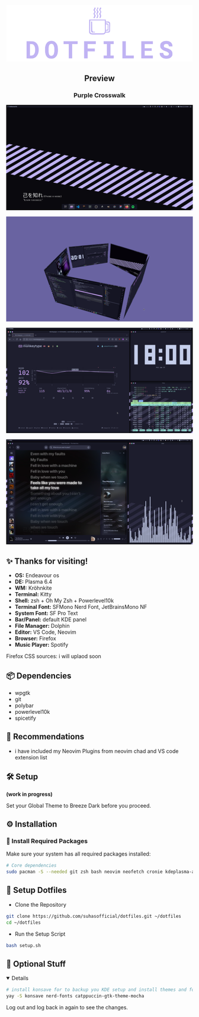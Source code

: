 <p align="center"><a name="top" href="#"><img src="https://github.com/suhasofficial/dotfiles/blob/main/previews/header.png?raw=true"></a></p>

<h2 align="center"> Preview </h2>

<h3 align="center"> Purple Crosswalk </h3>

![](https://github.com/suhasofficial/dotfiles/blob/main/previews/1.png?raw=true)

![](https://github.com/suhasofficial/dotfiles/blob/main/previews/2.png?raw=true)

![](https://github.com/suhasofficial/dotfiles/blob/main/previews/3.png?raw=true)

![](https://github.com/suhasofficial/dotfiles/blob/main/previews/4.png?raw=true)


## :sparkles: Thanks for visiting! 

-  **OS:** Endeavour os
-  **DE:** Plasma 6.4
-  **WM:** Kröhnkite
-  **Terminal:** Kitty
-  **Shell:** zsh + Oh My Zsh + Powerlevel10k
-  **Terminal Font:** SFMono Nerd Font, JetBrainsMono NF
-  **System Font:** SF Pro Text
-  **Bar/Panel:** default KDE panel
-  **File Manager:** Dolphin
-  **Editor:** VS Code, Neovim
-  **Browser:** Firefox
-  **Music Player:** Spotify 

Firefox CSS sources: i will uplaod soon
 
## 📦 Dependencies

- wpgtk
- git
- polybar
- powerlevel10k
- spicetify

## :paperclip: Recommendations

-  i have included my Neovim Plugins from neovim chad and VS code extension list

## :hammer_and_wrench: Setup

**(work in progress)**

Set your Global Theme to Breeze Dark before you proceed.

## ⚙️ Installation

### 🧰 Install Required Packages

Make sure your system has all required packages installed:

```bash
# Core dependencies
sudo pacman -S --needed git zsh bash neovim neofetch cronie kdeplasma-addons
```

## 🚀 Setup Dotfiles
- Clone the Repository
  
```bash
git clone https://github.com/suhasofficial/dotfiles.git ~/dotfiles
cd ~/dotfiles
```
- Run the Setup Script
  
```bash
bash setup.sh
```

## :ice_cream: Optional Stuff

<details open>

 ```bash
# install konsave for to backup you KDE setup and install themes and fonts and whatever needed
yay -S konsave nerd-fonts catppuccin-gtk-theme-mocha
```
Log out and log back in again to see the changes.

</details>

